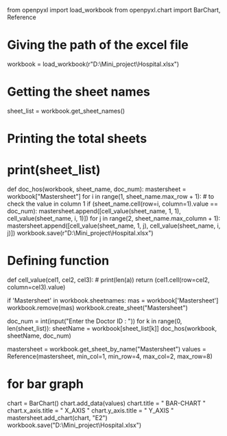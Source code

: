 from openpyxl import load_workbook
from openpyxl.chart import BarChart, Reference
# Giving the path of the excel file
workbook = load_workbook(r"D:\Mini_project\Hospital.xlsx")
# Getting the sheet names
sheet_list = workbook.get_sheet_names()

# Printing the total sheets
# print(sheet_list)

def doc_hos(workbook, sheet_name, doc_num):
    mastersheet = workbook["Mastersheet"]
    for i in range(1, sheet_name.max_row + 1):
        # to check the value in column 1
        if (sheet_name.cell(row=i, column=1).value == doc_num):
            mastersheet.append([cell_value(sheet_name, 1, 1), cell_value(sheet_name, i, 1)])
            for j in range(2, sheet_name.max_column + 1):
                mastersheet.append([cell_value(sheet_name, 1, j), cell_value(sheet_name, i, j)])
                workbook.save(r"D:\Mini_project\Hospital.xlsx")

# Defining function
def cell_value(cel1, cel2, cel3):
    # print(len(a))
    return (cel1.cell(row=cel2, column=cel3).value)


if 'Mastersheet' in workbook.sheetnames:
    mas = workbook['Mastersheet']
    workbook.remove(mas)
workbook.create_sheet("Mastersheet")

doc_num = int(input("Enter the Doctor ID : "))
for k in range(0, len(sheet_list)):
    sheetName = workbook[sheet_list[k]]
    doc_hos(workbook, sheetName, doc_num)

mastersheet = workbook.get_sheet_by_name("Mastersheet")
values = Reference(mastersheet, min_col=1, min_row=4,
                   max_col=2, max_row=8)
# for bar graph
chart = BarChart()
chart.add_data(values)
chart.title = " BAR-CHART "
chart.x_axis.title = " X_AXIS "
chart.y_axis.title = " Y_AXIS "
mastersheet.add_chart(chart, "E2")
workbook.save("D:\Mini_project\Hospital.xlsx")
